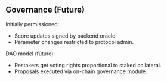 ## Governance (Future)

Initially permissioned:

* Score updates signed by backend oracle.
* Parameter changes restricted to protocol admin.

DAO model (future):

* Restakers get voting rights proportional to staked collateral.
* Proposals executed via on-chain governance module.
